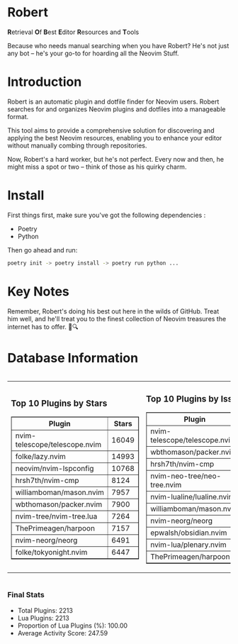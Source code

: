 # Robert

**R**etrieval
**O**f
**B**est
**E**ditor
**R**esources and
**T**ools

Because who needs manual searching when you have Robert?
He's not just any bot – he's your go-to for hoarding all the Neovim Stuff.

# Introduction
Robert is an automatic plugin and dotfile finder for Neovim users. Robert searches for and organizes Neovim plugins and dotfiles into a manageable format.

This tool aims to provide a comprehensive solution for discovering and applying the best Neovim resources, enabling you to enhance your editor without manually combing through repositories.

Now, Robert's a hard worker, but he's not perfect. Every now and then, he might miss a spot or two – think of those as his quirky charm. 

# Install
 First things first, make sure you've got the following dependencies :
  - Poetry 
  - Python 

Then go ahead and run:

```bash
poetry init -> poetry install -> poetry run python ...
```
# Key Notes

Remember, Robert's doing his best out here in the wilds of GitHub. Treat him well, and he'll treat you to the finest collection of Neovim treasures the internet has to offer. 🎩🔍


# Database Information

<div style='display:flex;flex-direction:row;justify-content:space-between;'><table><tr><td><h3>Top 10 Plugins by Stars</h3><table border="1"><tr><th>Plugin</th><th>Stars</th></tr><tr><td>nvim-telescope/telescope.nvim</td><td>16049</td></tr><tr><td>folke/lazy.nvim</td><td>14993</td></tr><tr><td>neovim/nvim-lspconfig</td><td>10768</td></tr><tr><td>hrsh7th/nvim-cmp</td><td>8124</td></tr><tr><td>williamboman/mason.nvim</td><td>7957</td></tr><tr><td>wbthomason/packer.nvim</td><td>7900</td></tr><tr><td>nvim-tree/nvim-tree.lua</td><td>7264</td></tr><tr><td>ThePrimeagen/harpoon</td><td>7157</td></tr><tr><td>nvim-neorg/neorg</td><td>6491</td></tr><tr><td>folke/tokyonight.nvim</td><td>6447</td></tr></table></td><td><h3>Top 10 Plugins by Issues</h3><table border="1"><tr><th>Plugin</th><th>Issues</th></tr><tr><td>nvim-telescope/telescope.nvim</td><td>379</td></tr><tr><td>wbthomason/packer.nvim</td><td>307</td></tr><tr><td>hrsh7th/nvim-cmp</td><td>284</td></tr><tr><td>nvim-neo-tree/neo-tree.nvim</td><td>242</td></tr><tr><td>nvim-lualine/lualine.nvim</td><td>227</td></tr><tr><td>williamboman/mason.nvim</td><td>209</td></tr><tr><td>nvim-neorg/neorg</td><td>185</td></tr><tr><td>epwalsh/obsidian.nvim</td><td>162</td></tr><tr><td>nvim-lua/plenary.nvim</td><td>147</td></tr><tr><td>ThePrimeagen/harpoon</td><td>126</td></tr></table></td><td><h3>Top 10 Plugins by Forks</h3><table border="1"><tr><th>Plugin</th><th>Forks</th></tr><tr><td>neovim/nvim-lspconfig</td><td>2089</td></tr><tr><td>nvim-telescope/telescope.nvim</td><td>839</td></tr><tr><td>nvim-tree/nvim-tree.lua</td><td>609</td></tr><tr><td>nvim-lualine/lualine.nvim</td><td>468</td></tr><tr><td>folke/tokyonight.nvim</td><td>431</td></tr><tr><td>hrsh7th/nvim-cmp</td><td>403</td></tr><tr><td>ThePrimeagen/harpoon</td><td>382</td></tr><tr><td>folke/lazy.nvim</td><td>362</td></tr><tr><td>jackMort/ChatGPT.nvim</td><td>317</td></tr><tr><td>nvimdev/lspsaga.nvim</td><td>288</td></tr></table></td></tr></table></div>

### Final Stats
- Total Plugins: 2213
- Lua Plugins: 2213
- Proportion of Lua Plugins (%): 100.00
- Average Activity Score: 247.59
